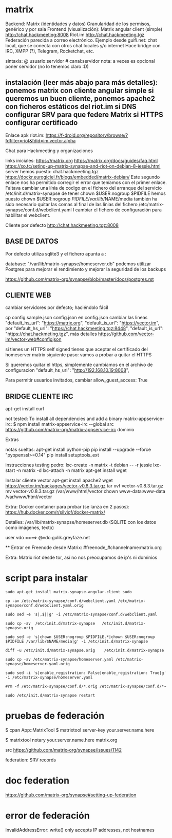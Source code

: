 # matrix

Backend: Matrix (identidades y datos)
Granularidad de los permisos, genérico y por sala
Frontend (visualización):
Matrix angular client (simple) http://chat.hackmeeting:8008
Riot.im http://chat.hackmeeting.tgz
Federación parecida a correo electrónico.
Ejemplo desde guifi.net: chat local, que se conecta con otros chat locales y/o internet
Hace bridge con IRC, XMPP (?), Telegram, Rocketchat, etc.

sintaxis:
    @ usuario:servidor
    # canal:servidor
    nota: a veces es opcional poner servidor (no lo tenemos claro :D)

instalación (leer más abajo para más detalles):
ponemos matrix con cliente angular simple
si queremos un buen cliente, ponemos apache2 con ficheros estáticos del riot.im
si DNS configurar SRV para que federe Matrix
si HTTPS configurar certificado
-------------

Enlace apk riot.im:
https://f-droid.org/repository/browse/?fdfilter=riot&fdid=im.vector.alpha

Chat para Hackmeeting y organizaciones

links iniciales:
https://matrix.org
https://matrix.org/docs/guides/faq.html
https://xo.tc/seting-up-matrix-synapse-and-riot-on-debian-8-jessie.html
server hemos puesto: chat.hackmeeting.tgz
https://dockr.eurogiciel.fr/blogs/embedded/matrix-debian/
Este segundo enlace nos ha permitido corregir el error que teníamos con el primer enlace.
Faltava cambiar una línia de codigo en el fichero del arranque del servicio
/etc/init.d/matrix-synapse
de tener 
chown $USER:nogroup $PIDFILE
hemos puesto
chown $USER:nogroup $PIDFILE /var/lib/$NAME/media
también ha sido necesario quitar las comas al final de las línias del fichero
/etc/matrix-synapse/conf.d/webclient.yaml
I cambiar el fichero de configuración para habilitar el webclient.

Cliente por defecto
http://chat.hackmeeting.tgz:8008

## BASE DE DATOS
Por defecto utiliza sqlite3 y el fichero apunta a : 

database: "/var/lib/matrix-synapse/homeserver.db"
podemos utilizar Postgres para mejorar el rendimiento y mejorar la seguridad de los backups

https://github.com/matrix-org/synapse/blob/master/docs/postgres.rst



## CLIENTE WEB

cambiar servidores por defecto; haciéndolo fácil

cp config.sample.json config.json
en config.json cambiar las lineas
    "default_hs_url": "https://matrix.org",
    "default_is_url": "https://vector.im",
    por
    "default_hs_url": "https://chat.hackmeeting.tgz:8448",
    "default_is_url": "https://chat.hackmeting.tgz",
más detalles https://github.com/vector-im/vector-web#configjson

si tienes un HTTPS self signed tienes que aceptar el certificado del homeserver matrix
siguiente paso: vamos a probar a quitar el HTTPS

Si queremos quitar el https, simplemente cambiamos en el archivo de configuracion 
  "default_hs_url": "http://192.168.10.19:8008",
 
Para permitir usuarios invitados, cambiar
allow_guest_access: True

## BRIDGE CLIENTE IRC

apt-get install curl

not tested:
To install all dependencies and add a binary matrix-appservice-irc:
 $ npm install matrix-appservice-irc --global
src https://github.com/matrix-org/matrix-appservice-irc
dominio



Extras

notas sueltas:
apt-get install python-pip
pip install --upgrade --force "pyopenssl>=0.14"
pip install setuptools_ext

instrucciones testing pedro:
lxc-create -n matrix -t debian -- -r jessie
lxc-start -n matrix -d
lxc-attach -n matrix
apt-get install wget


Instalar cliente vector
apt-get install apache2
wget https://vector.im/packages/vector-v0.8.3.tar.gz
tar xvf vector-v0.8.3.tar.gz
mv vector-v0.8.3.tar.gz /var/www/html/vector
chown www-data:www-data /var/www/html/vector

Extra:
Docker container para probar (se lanza en 2 pasos):
    https://hub.docker.com/r/silviof/docker-matrix/

Detalles:
/var/lib/matrix-synapse/homeserver.db (SQLITE con los datos como imágenes, texto)

user vdo ====> @vdo:gulik.greyfaze.net

 ** Entrar en Freenode desde Matrix:
    #freenode_#channelname:matrix.org


Extra: Matrix riot desde tor, así no nos preocupamos de ip's ni dominios








script para instalar
====================

```
sudo apt-get install matrix-synapse-angular-client sudo

cp -av /etc/matrix-synapse/conf.d/webclient.yaml /etc/matrix-synapse/conf.d/webclient.yaml.orig

sudo sed -e 's|,$||g' -i /etc/matrix-synapse/conf.d/webclient.yaml

sudo cp -av  /etc/init.d/matrix-synapse   /etc/init.d/matrix-synapse.orig

sudo sed -e 's|chown $USER:nogroup $PIDFILE.*|chown $USER:nogroup $PIDFILE /var/lib/$NAME/media|g' -i /etc/init.d/matrix-synapse

diff -u /etc/init.d/matrix-synapse.orig    /etc/init.d/matrix-synapse

sudo cp -av /etc/matrix-synapse/homeserver.yaml /etc/matrix-synapse/homeserver.yaml.orig

sudo sed -i 's|enable_registration: False|enable_registration: True|g' -i /etc/matrix-synapse/homeserver.yaml

#rm -f /etc/matrix-synapse/conf.d/*.orig /etc/matrix-synapse/conf.d/*~

sudo /etc/init.d/matrix-synapse restart
```

pruebas de federación
=====================

$ cpan App::MatrixTool
$ matrixtool server-key your.server.name.here

$ matrixtool notary your.server.name.here matrix.org

src https://github.com/matrix-org/synapse/issues/1142

federation: SRV records

doc federation
==============

https://github.com/matrix-org/synapse#setting-up-federation

error de federación
===============
InvalidAddressError: write() only accepts IP addresses, not hostnames

